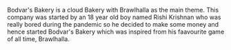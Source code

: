 Bodvar's Bakery is a cloud Bakery with Brawlhalla as the main theme.
This company was started by an 18 year old boy named Rishi Krishnan who was really bored during the pandemic so he decided to make some money and hence started Bodvar's Bakery which was inspired from his faavourite game of all time, Brawlhalla.